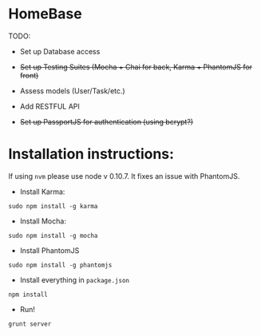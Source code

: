 HomeBase
========


TODO:

+ Set up Database access

+ ~~Set up Testing Suites (Mocha + Chai for back, Karma + PhantomJS for front)~~

+ Assess models (User/Task/etc.)

+ Add RESTFUL API

+ ~~Set up PassportJS for authentication (using bcrypt?)~~


Installation instructions:
==========================

If using ```nvm``` please use node v 0.10.7. It fixes an issue with PhantomJS.

+ Install Karma:

```sudo npm install -g karma```

+ Install Mocha:

```sudo npm install -g mocha```

+ Install PhantomJS

```sudo npm install -g phantomjs```


+ Install everything in ```package.json```

```npm install```

+ Run!

```grunt server```
